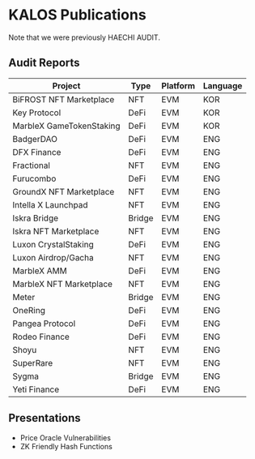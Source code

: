 # KALOS Publications

Note that we were previously HAECHI AUDIT. 

## Audit Reports 
| Project     | Type        | Platform | Language |
| ----------- | ----------- | -------- | -------- |
| BiFROST NFT Marketplace     | NFT |    EVM   | KOR    |     
| Key Protocol | DeFi  | EVM | KOR |
| MarbleX GameTokenStaking    | DeFi    |   EVM  |    KOR      |
| BadgerDAO | DeFi | EVM | ENG |
| DFX Finance  | DeFi  | EVM | ENG 
| Fractional | NFT  | EVM | ENG |  
| Furucombo | DeFi | EVM | ENG |
| GroundX NFT Marketplace | NFT  | EVM | ENG |
| Intella X Launchpad | NFT | EVM | ENG | 
| Iskra Bridge | Bridge | EVM | ENG | 
| Iskra NFT Marketplace | NFT  | EVM | ENG |
| Luxon CrystalStaking | DeFi | EVM | ENG | 
| Luxon Airdrop/Gacha | NFT | EVM | ENG |
| MarbleX AMM | DeFi  | EVM | ENG | 
| MarbleX NFT Marketplace | NFT  | EVM | ENG |
| Meter | Bridge | EVM | ENG |
| OneRing | DeFi | EVM | ENG | 
| Pangea Protocol | DeFi | EVM | ENG | 
| Rodeo Finance | DeFi | EVM | ENG | 
| Shoyu | NFT | EVM | ENG |
| SuperRare | NFT  | EVM | ENG |
| Sygma | Bridge | EVM | ENG | 
| Yeti Finance | DeFi | EVM | ENG |

## Presentations 
- Price Oracle Vulnerabilities
- ZK Friendly Hash Functions